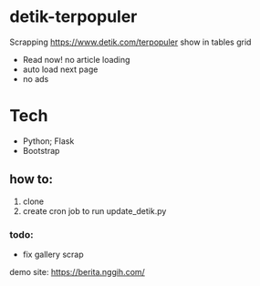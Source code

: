 # detik-terpopuler

Scrapping https://www.detik.com/terpopuler 
show in tables grid
- Read now! no article loading
- auto load next page
- no ads

# Tech
- Python; Flask
- Bootstrap

## how to:
1. clone
2. create cron job to run update_detik.py

### todo:
- fix gallery scrap

demo site: https://berita.nggih.com/
